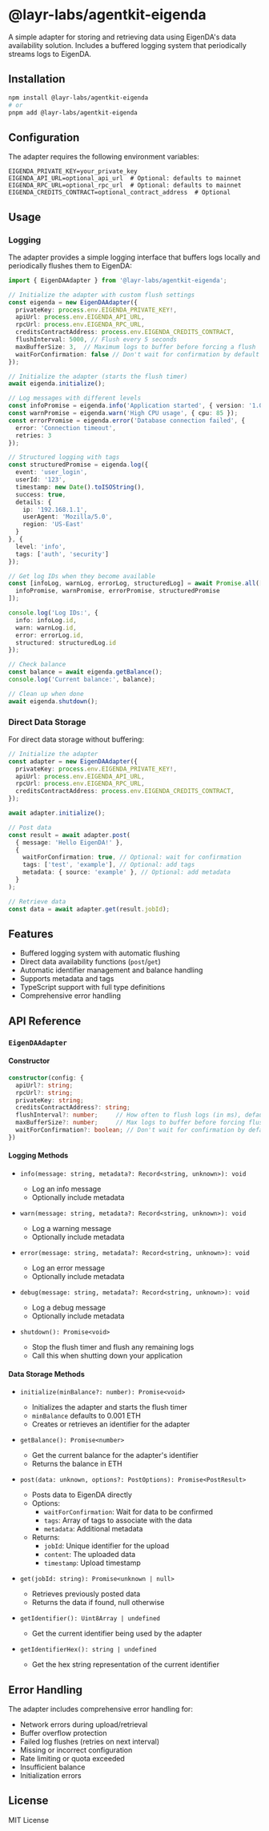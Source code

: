 # @layr-labs/agentkit-eigenda

A simple adapter for storing and retrieving data using EigenDA's data availability solution. Includes a buffered logging system that periodically streams logs to EigenDA.

## Installation

```bash
npm install @layr-labs/agentkit-eigenda
# or
pnpm add @layr-labs/agentkit-eigenda
```

## Configuration

The adapter requires the following environment variables:

```env
EIGENDA_PRIVATE_KEY=your_private_key
EIGENDA_API_URL=optional_api_url  # Optional: defaults to mainnet
EIGENDA_RPC_URL=optional_rpc_url  # Optional: defaults to mainnet
EIGENDA_CREDITS_CONTRACT=optional_contract_address  # Optional
```

## Usage

### Logging

The adapter provides a simple logging interface that buffers logs locally and periodically flushes them to EigenDA:

```typescript
import { EigenDAAdapter } from '@layr-labs/agentkit-eigenda';

// Initialize the adapter with custom flush settings
const eigenda = new EigenDAAdapter({
  privateKey: process.env.EIGENDA_PRIVATE_KEY!,
  apiUrl: process.env.EIGENDA_API_URL,
  rpcUrl: process.env.EIGENDA_RPC_URL,
  creditsContractAddress: process.env.EIGENDA_CREDITS_CONTRACT,
  flushInterval: 5000, // Flush every 5 seconds
  maxBufferSize: 3,  // Maximum logs to buffer before forcing a flush
  waitForConfirmation: false // Don't wait for confirmation by default
});

// Initialize the adapter (starts the flush timer)
await eigenda.initialize();

// Log messages with different levels
const infoPromise = eigenda.info('Application started', { version: '1.0.0' });
const warnPromise = eigenda.warn('High CPU usage', { cpu: 85 });
const errorPromise = eigenda.error('Database connection failed', { 
  error: 'Connection timeout',
  retries: 3 
});

// Structured logging with tags
const structuredPromise = eigenda.log({
  event: 'user_login',
  userId: '123',
  timestamp: new Date().toISOString(),
  success: true,
  details: {
    ip: '192.168.1.1',
    userAgent: 'Mozilla/5.0',
    region: 'US-East'
  }
}, {
  level: 'info',
  tags: ['auth', 'security']
});

// Get log IDs when they become available
const [infoLog, warnLog, errorLog, structuredLog] = await Promise.all([
  infoPromise, warnPromise, errorPromise, structuredPromise
]);

console.log('Log IDs:', {
  info: infoLog.id,
  warn: warnLog.id,
  error: errorLog.id,
  structured: structuredLog.id
});

// Check balance
const balance = await eigenda.getBalance();
console.log('Current balance:', balance);

// Clean up when done
await eigenda.shutdown();
```

### Direct Data Storage

For direct data storage without buffering:

```typescript
// Initialize the adapter
const adapter = new EigenDAAdapter({
  privateKey: process.env.EIGENDA_PRIVATE_KEY!,
  apiUrl: process.env.EIGENDA_API_URL,
  rpcUrl: process.env.EIGENDA_RPC_URL,
  creditsContractAddress: process.env.EIGENDA_CREDITS_CONTRACT,
});

await adapter.initialize();

// Post data
const result = await adapter.post(
  { message: 'Hello EigenDA!' },
  {
    waitForConfirmation: true, // Optional: wait for confirmation
    tags: ['test', 'example'], // Optional: add tags
    metadata: { source: 'example' }, // Optional: add metadata
  }
);

// Retrieve data
const data = await adapter.get(result.jobId);
```

## Features

- Buffered logging system with automatic flushing
- Direct data availability functions (`post`/`get`)
- Automatic identifier management and balance handling
- Supports metadata and tags
- TypeScript support with full type definitions
- Comprehensive error handling

## API Reference

### `EigenDAAdapter`

#### Constructor

```typescript
constructor(config: {
  apiUrl?: string;
  rpcUrl?: string;
  privateKey: string;
  creditsContractAddress?: string;
  flushInterval?: number;     // How often to flush logs (in ms), default: 10000
  maxBufferSize?: number;     // Max logs to buffer before forcing flush, default: 1000
  waitForConfirmation?: boolean; // Don't wait for confirmation by default
})
```

#### Logging Methods

- `info(message: string, metadata?: Record<string, unknown>): void`
  - Log an info message
  - Optionally include metadata

- `warn(message: string, metadata?: Record<string, unknown>): void`
  - Log a warning message
  - Optionally include metadata

- `error(message: string, metadata?: Record<string, unknown>): void`
  - Log an error message
  - Optionally include metadata

- `debug(message: string, metadata?: Record<string, unknown>): void`
  - Log a debug message
  - Optionally include metadata

- `shutdown(): Promise<void>`
  - Stop the flush timer and flush any remaining logs
  - Call this when shutting down your application

#### Data Storage Methods

- `initialize(minBalance?: number): Promise<void>`
  - Initializes the adapter and starts the flush timer
  - `minBalance` defaults to 0.001 ETH
  - Creates or retrieves an identifier for the adapter

- `getBalance(): Promise<number>`
  - Get the current balance for the adapter's identifier
  - Returns the balance in ETH

- `post(data: unknown, options?: PostOptions): Promise<PostResult>`
  - Posts data to EigenDA directly
  - Options:
    - `waitForConfirmation`: Wait for data to be confirmed
    - `tags`: Array of tags to associate with the data
    - `metadata`: Additional metadata
  - Returns:
    - `jobId`: Unique identifier for the upload
    - `content`: The uploaded data
    - `timestamp`: Upload timestamp

- `get(jobId: string): Promise<unknown | null>`
  - Retrieves previously posted data
  - Returns the data if found, null otherwise

- `getIdentifier(): Uint8Array | undefined`
  - Get the current identifier being used by the adapter

- `getIdentifierHex(): string | undefined`
  - Get the hex string representation of the current identifier

## Error Handling

The adapter includes comprehensive error handling for:

- Network errors during upload/retrieval
- Buffer overflow protection
- Failed log flushes (retries on next interval)
- Missing or incorrect configuration
- Rate limiting or quota exceeded
- Insufficient balance
- Initialization errors

## License

MIT License 
